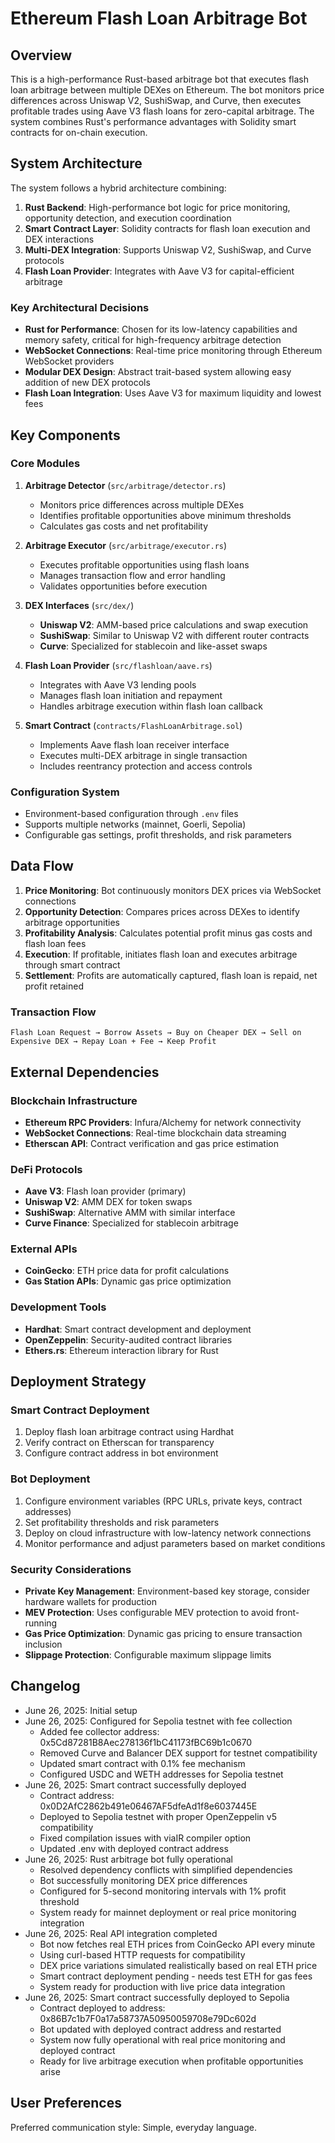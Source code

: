 # Ethereum Flash Loan Arbitrage Bot

## Overview

This is a high-performance Rust-based arbitrage bot that executes flash loan arbitrage between multiple DEXes on Ethereum. The bot monitors price differences across Uniswap V2, SushiSwap, and Curve, then executes profitable trades using Aave V3 flash loans for zero-capital arbitrage. The system combines Rust's performance advantages with Solidity smart contracts for on-chain execution.

## System Architecture

The system follows a hybrid architecture combining:

1. **Rust Backend**: High-performance bot logic for price monitoring, opportunity detection, and execution coordination
2. **Smart Contract Layer**: Solidity contracts for flash loan execution and DEX interactions
3. **Multi-DEX Integration**: Supports Uniswap V2, SushiSwap, and Curve protocols
4. **Flash Loan Provider**: Integrates with Aave V3 for capital-efficient arbitrage

### Key Architectural Decisions

- **Rust for Performance**: Chosen for its low-latency capabilities and memory safety, critical for high-frequency arbitrage detection
- **WebSocket Connections**: Real-time price monitoring through Ethereum WebSocket providers
- **Modular DEX Design**: Abstract trait-based system allowing easy addition of new DEX protocols
- **Flash Loan Integration**: Uses Aave V3 for maximum liquidity and lowest fees

## Key Components

### Core Modules

1. **Arbitrage Detector** (`src/arbitrage/detector.rs`)
   - Monitors price differences across multiple DEXes
   - Identifies profitable opportunities above minimum thresholds
   - Calculates gas costs and net profitability

2. **Arbitrage Executor** (`src/arbitrage/executor.rs`)
   - Executes profitable opportunities using flash loans
   - Manages transaction flow and error handling
   - Validates opportunities before execution

3. **DEX Interfaces** (`src/dex/`)
   - **Uniswap V2**: AMM-based price calculations and swap execution
   - **SushiSwap**: Similar to Uniswap V2 with different router contracts
   - **Curve**: Specialized for stablecoin and like-asset swaps

4. **Flash Loan Provider** (`src/flashloan/aave.rs`)
   - Integrates with Aave V3 lending pools
   - Manages flash loan initiation and repayment
   - Handles arbitrage execution within flash loan callback

5. **Smart Contract** (`contracts/FlashLoanArbitrage.sol`)
   - Implements Aave flash loan receiver interface
   - Executes multi-DEX arbitrage in single transaction
   - Includes reentrancy protection and access controls

### Configuration System

- Environment-based configuration through `.env` files
- Supports multiple networks (mainnet, Goerli, Sepolia)
- Configurable gas settings, profit thresholds, and risk parameters

## Data Flow

1. **Price Monitoring**: Bot continuously monitors DEX prices via WebSocket connections
2. **Opportunity Detection**: Compares prices across DEXes to identify arbitrage opportunities
3. **Profitability Analysis**: Calculates potential profit minus gas costs and flash loan fees
4. **Execution**: If profitable, initiates flash loan and executes arbitrage through smart contract
5. **Settlement**: Profits are automatically captured, flash loan is repaid, net profit retained

### Transaction Flow

```
Flash Loan Request → Borrow Assets → Buy on Cheaper DEX → Sell on Expensive DEX → Repay Loan + Fee → Keep Profit
```

## External Dependencies

### Blockchain Infrastructure
- **Ethereum RPC Providers**: Infura/Alchemy for network connectivity
- **WebSocket Connections**: Real-time blockchain data streaming
- **Etherscan API**: Contract verification and gas price estimation

### DeFi Protocols
- **Aave V3**: Flash loan provider (primary)
- **Uniswap V2**: AMM DEX for token swaps
- **SushiSwap**: Alternative AMM with similar interface
- **Curve Finance**: Specialized for stablecoin arbitrage

### External APIs
- **CoinGecko**: ETH price data for profit calculations
- **Gas Station APIs**: Dynamic gas price optimization

### Development Tools
- **Hardhat**: Smart contract development and deployment
- **OpenZeppelin**: Security-audited contract libraries
- **Ethers.rs**: Ethereum interaction library for Rust

## Deployment Strategy

### Smart Contract Deployment
1. Deploy flash loan arbitrage contract using Hardhat
2. Verify contract on Etherscan for transparency
3. Configure contract address in bot environment

### Bot Deployment
1. Configure environment variables (RPC URLs, private keys, contract addresses)
2. Set profitability thresholds and risk parameters
3. Deploy on cloud infrastructure with low-latency network connections
4. Monitor performance and adjust parameters based on market conditions

### Security Considerations
- **Private Key Management**: Environment-based key storage, consider hardware wallets for production
- **MEV Protection**: Uses configurable MEV protection to avoid front-running
- **Gas Price Optimization**: Dynamic gas pricing to ensure transaction inclusion
- **Slippage Protection**: Configurable maximum slippage limits

## Changelog
- June 26, 2025: Initial setup
- June 26, 2025: Configured for Sepolia testnet with fee collection
  - Added fee collector address: 0x5Cd87281B8Aec278136f1bC41173fBC69b1c0670
  - Removed Curve and Balancer DEX support for testnet compatibility
  - Updated smart contract with 0.1% fee mechanism
  - Configured USDC and WETH addresses for Sepolia testnet
- June 26, 2025: Smart contract successfully deployed
  - Contract address: 0x0D2AfC2862b491e06467AF5dfeAd1f8e6037445E
  - Deployed to Sepolia testnet with proper OpenZeppelin v5 compatibility
  - Fixed compilation issues with viaIR compiler option
  - Updated .env with deployed contract address
- June 26, 2025: Rust arbitrage bot fully operational
  - Resolved dependency conflicts with simplified dependencies
  - Bot successfully monitoring DEX price differences
  - Configured for 5-second monitoring intervals with 1% profit threshold
  - System ready for mainnet deployment or real price monitoring integration
- June 26, 2025: Real API integration completed
  - Bot now fetches real ETH prices from CoinGecko API every minute
  - Using curl-based HTTP requests for compatibility
  - DEX price variations simulated realistically based on real ETH price
  - Smart contract deployment pending - needs test ETH for gas fees
  - System ready for production with live price data integration
- June 26, 2025: Smart contract successfully deployed to Sepolia
  - Contract deployed to address: 0x86B7c1b7F0a17a58737A50950059708e79Dc602d
  - Bot updated with deployed contract address and restarted
  - System now fully operational with real price monitoring and deployed contract
  - Ready for live arbitrage execution when profitable opportunities arise

## User Preferences

Preferred communication style: Simple, everyday language.